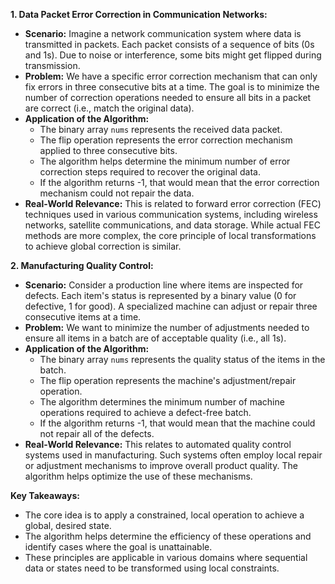 **1. Data Packet Error Correction in Communication Networks:**

* **Scenario:** Imagine a network communication system where data is transmitted in packets. Each packet consists of a sequence of bits (0s and 1s). Due to noise or interference, some bits might get flipped during transmission.
* **Problem:** We have a specific error correction mechanism that can only fix errors in three consecutive bits at a time. The goal is to minimize the number of correction operations needed to ensure all bits in a packet are correct (i.e., match the original data).
* **Application of the Algorithm:**
    * The binary array `nums` represents the received data packet.
    * The flip operation represents the error correction mechanism applied to three consecutive bits.
    * The algorithm helps determine the minimum number of error correction steps required to recover the original data.
    * If the algorithm returns -1, that would mean that the error correction mechanism could not repair the data.
* **Real-World Relevance:** This is related to forward error correction (FEC) techniques used in various communication systems, including wireless networks, satellite communications, and data storage. While actual FEC methods are more complex, the core principle of local transformations to achieve global correction is similar.

**2. Manufacturing Quality Control:**

* **Scenario:** Consider a production line where items are inspected for defects. Each item's status is represented by a binary value (0 for defective, 1 for good). A specialized machine can adjust or repair three consecutive items at a time.
* **Problem:** We want to minimize the number of adjustments needed to ensure all items in a batch are of acceptable quality (i.e., all 1s).
* **Application of the Algorithm:**
    * The binary array `nums` represents the quality status of the items in the batch.
    * The flip operation represents the machine's adjustment/repair operation.
    * The algorithm determines the minimum number of machine operations required to achieve a defect-free batch.
    * If the algorithm returns -1, that would mean that the machine could not repair all of the defects.
* **Real-World Relevance:** This relates to automated quality control systems used in manufacturing. Such systems often employ local repair or adjustment mechanisms to improve overall product quality. The algorithm helps optimize the use of these mechanisms.

**Key Takeaways:**

* The core idea is to apply a constrained, local operation to achieve a global, desired state.
* The algorithm helps determine the efficiency of these operations and identify cases where the goal is unattainable.
* These principles are applicable in various domains where sequential data or states need to be transformed using local constraints.

